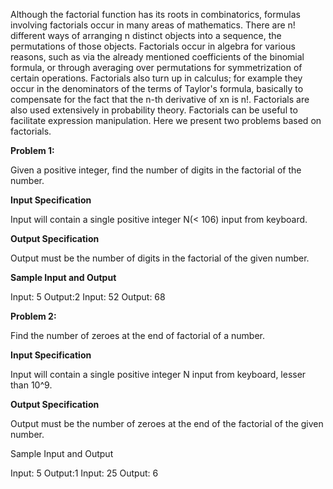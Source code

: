 Although the factorial function has its roots in combinatorics, formulas involving factorials occur in many areas of mathematics.
There are n! different ways of arranging n distinct objects into a sequence, the permutations of those objects. Factorials occur in algebra for various reasons, such as via the already mentioned coefficients of the binomial formula, or through averaging over permutations for symmetrization of certain operations. Factorials also turn up in calculus; for example they occur in the denominators of the terms of Taylor's formula, basically to compensate for the fact that the n-th derivative of xn is n!. Factorials are also used extensively in probability theory. Factorials can be useful to facilitate expression manipulation.
Here we present two problems based on factorials.

**Problem 1:**

Given a positive integer, find the number of digits in the factorial of the number.
      
**Input Specification**

Input will contain a single positive integer N(< 106) input from keyboard.

**Output Specification**

Output must be the number of digits in the factorial of the given number.

**Sample Input and Output**

Input: 5
Output:2
Input: 52
Output: 68



**Problem 2:**

Find the number of zeroes at the end of factorial of a number.

**Input Specification**

Input will contain a single positive integer N input from keyboard, lesser than 10^9.

**Output Specification**

Output must be the number of zeroes at the end of the factorial of the given number.

Sample Input and Output

Input: 5
Output:1
Input: 25
Output: 6


